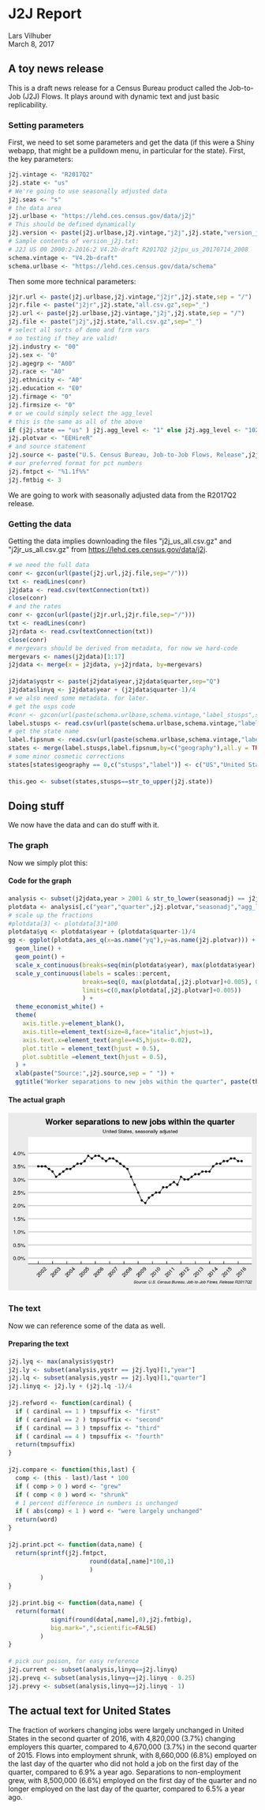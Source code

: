 # J2J Report
Lars Vilhuber  
March 8, 2017  



## A toy news release

This is a draft news release for a Census Bureau product called the Job-to-Job (J2J) Flows. It plays around with dynamic text and just basic replicability.

### Setting parameters
First, we need to set some parameters and get the data (if this were a Shiny webapp, that might be a pulldown menu, in particular for the state). First, the key parameters:


```r
j2j.vintage <- "R2017Q2"
j2j.state <- "us"
# We're going to use seasonally adjusted data
j2j.seas <- "s"
# the data area
j2j.urlbase <- "https://lehd.ces.census.gov/data/j2j"
# This should be defined dynamically
j2j.version <- paste(j2j.urlbase,j2j.vintage,"j2j",j2j.state,"version_j2j.txt",sep = "/")
# Sample contents of version_j2j.txt:
# J2J US 00 2000:2-2016:2 V4.2b-draft R2017Q2 j2jpu_us_20170714_2008
schema.vintage <- "V4.2b-draft"
schema.urlbase <- "https://lehd.ces.census.gov/data/schema"
```

Then some more technical parameters:


```r
j2jr.url <- paste(j2j.urlbase,j2j.vintage,"j2jr",j2j.state,sep = "/")
j2jr.file <- paste("j2jr",j2j.state,"all.csv.gz",sep="_")
j2j.url <- paste(j2j.urlbase,j2j.vintage,"j2j",j2j.state,sep = "/")
j2j.file <- paste("j2j",j2j.state,"all.csv.gz",sep="_")
# select all sorts of demo and firm vars
# no testing if they are valid!
j2j.industry <- "00" 
j2j.sex <- "0"
j2j.agegrp <- "A00"
j2j.race <- "A0"
j2j.ethnicity <- "A0"
j2j.education <- "E0"
j2j.firmage <- "0"
j2j.firmsize <- "0"
# or we could simply select the agg_level
# this is the same as all of the above
if (j2j.state == "us" ) j2j.agg_level <- "1" else j2j.agg_level <- "1025"
j2j.plotvar <- "EEHireR"
# and source statement
j2j.source <- paste("U.S. Census Bureau, Job-to-Job Flows, Release",j2j.vintage,sep = " ")
# our preferred format for pct numbers
j2j.fmtpct <- "%1.1f%%"
j2j.fmtbig <- 3
```

We are going to work with seasonally adjusted data from the R2017Q2 release.

### Getting the data
Getting the data implies downloading the files "j2j_us_all.csv.gz" and "j2jr_us_all.csv.gz" from https://lehd.ces.census.gov/data/j2j.

```r
# we need the full data
conr <- gzcon(url(paste(j2j.url,j2j.file,sep="/")))
txt <- readLines(conr)
j2jdata <- read.csv(textConnection(txt))
close(conr)
# and the rates
conr <- gzcon(url(paste(j2jr.url,j2jr.file,sep="/")))
txt <- readLines(conr)
j2jrdata <- read.csv(textConnection(txt))
close(conr)
# mergevars should be derived from metadata, for now we hard-code
mergevars <- names(j2jdata)[1:17]
j2jdata <- merge(x = j2jdata, y=j2jrdata, by=mergevars)

j2jdata$yqstr <- paste(j2jdata$year,j2jdata$quarter,sep="Q")
j2jdata$linyq <- j2jdata$year + (j2jdata$quarter-1)/4
# we also need some metadata. for later.
# get the usps code
#conr <- gzcon(url(paste(schema.urlbase,schema.vintage,"label_stusps",sep="/")))
label.stusps <- read.csv(url(paste(schema.urlbase,schema.vintage,"label_stusps.csv",sep="/")),stringsAsFactors = FALSE)[,c("geography","stusps")]
# get the state name
label.fipsnum <- read.csv(url(paste(schema.urlbase,schema.vintage,"label_fipsnum.csv",sep="/")),stringsAsFactors = FALSE)
states <- merge(label.stusps,label.fipsnum,by=c("geography"),all.y = TRUE)
# some minor cosmetic corrections
states[states$geography == 0,c("stusps","label")] <- c("US","United States")

this.geo <- subset(states,stusps==str_to_upper(j2j.state))
```

## Doing stuff
We now have the data and can do stuff with it.

### The graph
Now we simply plot this:

#### Code for the graph

```r
analysis <- subset(j2jdata,year > 2001 & str_to_lower(seasonadj) == j2j.seas & agg_level == j2j.agg_level)
plotdata <- analysis[,c("year","quarter",j2j.plotvar,"seasonadj","agg_level")]
# scale up the fractions
#plotdata[3] <- plotdata[3]*100
plotdata$yq <- plotdata$year + (plotdata$quarter-1)/4
gg <- ggplot(plotdata,aes_q(x=as.name("yq"),y=as.name(j2j.plotvar))) +
  geom_line() + 
  geom_point() +
  scale_x_continuous(breaks=seq(min(plotdata$year), max(plotdata$year), 1)) +
  scale_y_continuous(labels = scales::percent,
                     breaks=seq(0, max(plotdata[,j2j.plotvar]+0.005), 0.005),
                     limits=c(0,max(plotdata[,j2j.plotvar]+0.005))
                     ) +
  theme_economist_white() +
  theme(
    axis.title.y=element_blank(),
    axis.title=element_text(size=8,face="italic",hjust=1),
    axis.text.x=element_text(angle=+45,hjust=-0.02),
    plot.title = element_text(hjust = 0.5),
    plot.subtitle =element_text(hjust = 0.5),
  ) +
  xlab(paste("Source:",j2j.source,sep = " ")) +
  ggtitle("Worker separations to new jobs within the quarter", paste(this.geo$label,"seasonally adjusted",sep=", ")) 
```
#### The actual graph
![](j2j_report_files/figure-html/figure1-1.png)<!-- -->

### The text
Now we can reference some of the data as well.

#### Preparing the text

```r
j2j.lyq <- max(analysis$yqstr)
j2j.ly <- subset(analysis,yqstr == j2j.lyq)[1,"year"]
j2j.lq <- subset(analysis,yqstr == j2j.lyq)[1,"quarter"]
j2j.linyq <- j2j.ly + (j2j.lq -1)/4

j2j.refword <- function(cardinal) {
  if ( cardinal == 1 ) tmpsuffix <- "first"
  if ( cardinal == 2 ) tmpsuffix <- "second"
  if ( cardinal == 3 ) tmpsuffix <- "third"
  if ( cardinal == 4 ) tmpsuffix <- "fourth"
  return(tmpsuffix)
}

j2j.compare <- function(this,last) {
  comp <- (this - last)/last * 100
  if ( comp > 0 ) word <- "grew"
  if ( comp < 0 ) word <- "shrunk"
  # 1 percent difference in numbers is unchanged
  if ( abs(comp) < 1 ) word <- "were largely unchanged"
  return(word)
}

j2j.print.pct <- function(data,name) {
  return(sprintf(j2j.fmtpct,
                       round(data[,name]*100,1)
                       )
         )
}

j2j.print.big <- function(data,name) {
  return(format(
            signif(round(data[,name],0),j2j.fmtbig),
            big.mark=",",scientific=FALSE)
         )
}

# pick our poison, for easy reference
j2j.current <- subset(analysis,linyq==j2j.linyq)
j2j.prevq <- subset(analysis,linyq==j2j.linyq - 0.25)
j2j.prevy <- subset(analysis,linyq==j2j.linyq - 1)
```

## The actual text for United States
The fraction of workers changing jobs 
were largely unchanged
in United States
in the second quarter of 2016,
with 4,820,000 
(3.7%) changing employers this quarter, 
compared to 4,670,000 
(3.7%) 
in the second quarter of 2015.
Flows into employment
shrunk, 
with 8,660,000
(6.8%)
employed on the last day of the quarter who did not hold a job on the first day of the quarter,
compared to 6.9% a year ago.
Separations to non-employment 
grew, 
with 8,500,000
(6.6%) 
employed on the first day of the quarter and no longer employed on the last day of the quarter,
compared to 6.5% a year ago.


